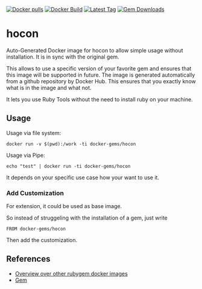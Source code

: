 [![Docker pulls](https://img.shields.io/docker/pulls/rubygem/hocon.svg)](https://hub.docker.com/r/rubygem/hocon/)
[![Docker Build](https://img.shields.io/docker/automated/rubygem/hocon.svg)](https://hub.docker.com/r/rubygem/hocon/)
[![Latest Tag](https://img.shields.io/github/tag/docker-rubygem/hocon.svg)](https://hub.docker.com/r/rubygem/hocon/)
[![Gem Downloads](https://img.shields.io/gem/dt/hocon.svg)](https://rubygems.org/gems/hocon/)
# hocon

Auto-Generated Docker image for hocon to allow simple usage without installation.
It is in sync with the original gem.

This allows to use a specific version of your favorite gem and ensures that this image will be supported in future.
The image is generated automatically from a github repository by Docker Hub.
This ensures that you exactly know what is in the image and what not.

It lets you use Ruby Tools without the need to install ruby on your machine.

## Usage

Usage via file system:

`docker run -v $(pwd):/work -ti docker-gems/hocon`

Usage via Pipe:

`echo "test" | docker run -ti docker-gems/hocon`

It depends on your specific use case how your want to use it.

### Add Customization

For extension, it could be used as base image.

So instead of struggeling with the installation of a gem, just write

`FROM docker-gems/hocon`

Then add the customization.

## References

 - [Overview over other rubygem docker images](https://github.com/thinkbot/docker-rubygem)
 - [Gem](https://rubygems.org/gems/hocon/)
